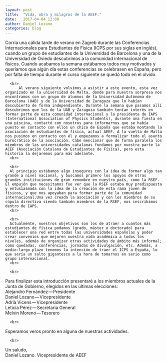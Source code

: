 ```yaml
---
layout: post
title:  "Vida, obra y milagros de la AEEF."
date:   2017-04-04 12:00
author: Daniel Lozano
categories: blog 
---
```


 <p>
          Corría una cálida tarde de verano en Zagreb durante las Conferencias Internacionales para Estudiantes de Física (ICPS por sus siglas en inglés), cuando un grupo de estudiantes de la Universidad de Barcelona y una de la Universidad de Oviedo descubrimos a la comunidad internacional de físicos. Cuando acabamos la semana estábamos todos muy motivados y queríamos que algún día estas conferencias se celebrasen en España, pero por falta de tiempo durante el curso siguiente se quedó todo en el olvido.
      <br>
      
      <br>
          Al verano siguiente volvimos a asistir a este evento, esta vez organizado en la universidad de Malta, donde para nuestra sorpresa nos encontramos con un grupo de alumnos de la Universidad Autónoma de Barcelona (UAB) y de la Universidad de Zaragoza que lo habían descubierto de forma independiente. Durante la semana que pasamos allí descubrimos que los de la UAB y Zaragoza también tenían interés en formar parte de esta comunidad internacional y la presidenta de IAPS (International Association of Physics Students), durante una fiesta en una piscina, contactó con nosotros para informarnos que se había puesto en contacto con ellos un chico de España que estaba montando la asociación de estudiantes de física, actual AEEF. A la vuelta de Malta nos pusimos en contacto con él y empezamos a formalizar todo el asunto burocrático de la asociación. Cabe mencionar que de forma paralela los miembros de las universidades catalanas fundamos por nuestra parte la ACEF (Asociación Catalana de Estudiantes de Física), pero esta historia la dejaremos para más adelante.
      <br>
      
      <br>
      Al principio estábamos algo inseguros con la idea de formar algo tan grande a nivel nacional, y buscamos primero los apoyos de otras grandes instituciones de gran renombre en nuestro país, como la RSEF. El empujón que necesitamos fue ver que la RSEF estaba muy predispuesta y entusiasmada con la idea de la creación de esta rama joven de físicos, y que nos apoyaban para formar parte de la comunidad internacional.Una vez creada la asociación y con los miembros de su cúpula directiva siendo también miembros de la RSEF, nos inscribimos dentro de IAPS.
      <br>
      
      <br>
      Actualmente, nuestros objetivos son los de atraer a cuantos más estudiantes de física podamos (grado, máster o doctorado) para establecer una red entre todas las universidades españolas y poder crear convenios que mejoren nuestra vida académica a todos los niveles, además de organizar otras actividades de ámbito más informal; como quedadas, conferencias, jornadas de divulgación, etc. Además, a medio-largo plazo tenemos la intención de traer el ICPS a España, lo que sería un salto gigantesco a la hora de tomarnos en serio como grupo internacional.
      <br>
      
      <br>
Para finalizar esta introducción presentaré a los miembros actuales de la Junta de Gobierno, elegidos en las últimas elecciones:
      <br>
Alejandro Fernández — Presidente
      <br>
Daniel Lozano — Vicepresidente
      <br>
Adrià Vicens — Vicepresidente
      <br>
Leticia Pérez — Secretaria General
      <br>
Melvin Moreno — Tesorero
      <br>
      
      <br>
Esperamos veros pronto en alguna de nuestras actividades.
      <br>
      
      <br>
Un saludo,
      <br>
Daniel Lozano. 
Vicepresidente de AEEF
      </p>

<!-- [Foto 1](/img/eventilocali/2017_SpritzFacili_06/1.jpg) -->
